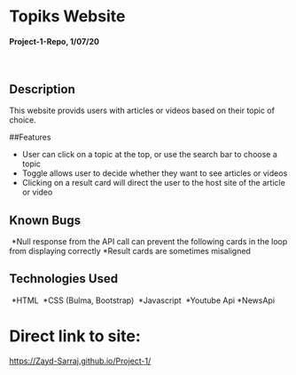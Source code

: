 ﻿# Topiks Website

#### Project-1-Repo, 1/07/20

​
## Description
This website provids users with articles or videos based on their topic of choice.

##Features
​
* User can click on a topic at the top, or use the search bar to choose a topic
* Toggle allows user to decide whether they want to see articles or videos
* Clicking on a result card will direct the user to the host site of the article or video
 ​
## Known Bugs
​
*Null response from the API call can prevent the following cards in the loop from displaying correctly
*Result cards are sometimes misaligned 
​
## Technologies Used
​
*HTML
​
*CSS (Bulma, Bootstrap)
​
*Javascript
​
*Youtube Api
​
*NewsApi

#  Direct link to site:
https://Zayd-Sarraj.github.io/Project-1/
